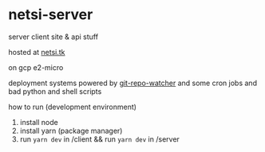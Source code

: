 ﻿# netsi-server
server client site & api stuff

hosted at [netsi.tk](https://netsi.tk)

on gcp e2-micro

deployment systems powered by [git-repo-watcher](https://github.com/kolbasa/git-repo-watcher) and some cron jobs and bad python and shell scripts

how to run (development environment)
1. install node
2. install yarn (package manager)
3. run `yarn dev` in /client && run `yarn dev` in /server
